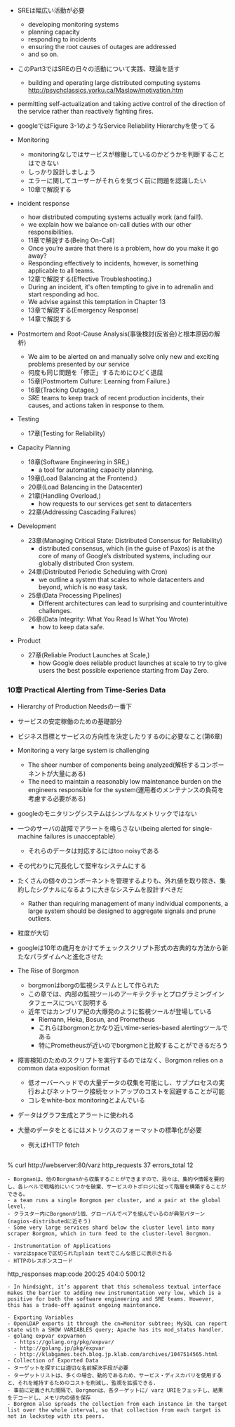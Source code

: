 - SREは幅広い活動が必要
  - developing monitoring systems
  - planning capacity
  - responding to incidents
  - ensuring the root causes of outages are addressed
  - and so on.
- このPart3ではSREの日々の活動について実践、理論を話す
  - building and operating large distributed computing systems
http://psychclassics.yorku.ca/Maslow/motivation.htm
- permitting self-actualization and taking active control of the direction of the service rather than reactively fighting fires.

- googleではFigure 3-1のようなService Reliability Hierarchyを使ってる
- Monitoring
  - monitoringなしではサービスが稼働しているのかどうかを判断することはできない
  - しっかり設計しましょう
  - エラーに関してユーザーがそれらを気づく前に問題を認識したい
  - 10章で解説する
- incident response
  - how distributed computing systems actually work (and fail!).
  - we explain how we balance on-call duties with our other responsibilities.
  - 11章で解説する(Being On-Call)
  - Once you’re aware that there is a problem, how do you make it go away?
  - Responding effectively to incidents, however, is something applicable to all teams.
  - 12章で解説する(Effective Troubleshooting.)
  - During an incident, it's often tempting to give in to adrenalin and start responding ad hoc.
  - We advise against this temptation in Chapter 13
  - 13章で解説する(Emergency Response)
  - 14章で解説する
- Postmortem and Root-Cause Analysis(事後検討(反省会)と根本原因の解析)
  - We aim to be alerted on and manually solve only new and exciting problems presented by our service
  - 何度も同じ問題を「修正」するためにひどく退屈
  - 15章(Postmortem Culture: Learning from Failure.)
  - 16章(Tracking Outages,)
  - SRE teams to keep track of recent production incidents, their causes, and actions taken in response to them.
- Testing
  - 17章(Testing for Reliability)
- Capacity Planning
  - 18章(Software Engineering in SRE,)
    - a tool for automating capacity planning.
  - 19章(Load Balancing at the Frontend.)
  - 20章(Load Balancing in the Datacenter)
  - 21章(Handling Overload,)
    - how requests to our services get sent to datacenters
  - 22章(Addressing Cascading Failures)
- Development
  - 23章(Managing Critical State: Distributed Consensus for Reliability)
    - distributed consensus, which (in the guise of Paxos) is at the core of many of Google’s distributed systems, including our globally distributed Cron system.
  - 24章(Distributed Periodic Scheduling with Cron)
    - we outline a system that scales to whole datacenters and beyond, which is no easy task.
  - 25章(Data Processing Pipelines)
    - Different architectures can lead to surprising and counterintuitive challenges.
  - 26章(Data Integrity: What You Read Is What You Wrote)
    - how to keep data safe.
- Product
  - 27章(Reliable Product Launches at Scale,)
    - how Google does reliable product launches at scale to try to give users the best possible experience starting from Day Zero.


### 10章 Practical Alerting from Time-Series Data
- Hierarchy of Production Needsの一番下
- サービスの安定稼働のための基礎部分
- ビジネス目標とサービスの方向性を決定したりするのに必要なこと(第6章)
- Monitoring a very large system is challenging
  - The sheer number of components being analyzed(解析するコンポーネントが大量にある)
  - The need to maintain a reasonably low maintenance burden on the engineers responsible for the system(運用者のメンテナンスの負荷を考慮する必要がある)
- googleのモニタリングシステムはシンプルなメトリックではない
- 一つのサーバの故障でアラートを鳴らさない(being alerted for single-machine failures is unacceptable)
  - それらのデータは対応するにはtoo noisyである
- その代わりに冗長化して堅牢なシステムにする
- たくさんの個々のコンポーネントを管理するよりも、外れ値を取り除き、集約したシグナルになるように大きなシステムを設計すべきだ
  - Rather than requiring management of many individual components, a large system should be designed to aggregate signals and prune outliers.
- 粒度が大切
- googleは10年の歳月をかけてチェックスクリプト形式の古典的な方法から新たなパラダイムへと進化させた

- The Rise of Borgmon
  - borgmonはborgの監視システムとして作られた
  - この章では、内部の監視ツールのアーキテクチャとプログラミングインタフェースについて説明する
  - 近年ではカンブリア紀の大爆発のように監視ツールが登場している
    - Riemann, Heka, Bosun, and Prometheus
	- これらはborgmonとかなり近いtime-series-based alertingツールである
	- 特にPrometheusが近いのでborgmonと比較することができるだろう
- 障害検知のためのスクリプトを実行するのではなく、Borgmon relies on a common data exposition format
  - 低オーバーヘッドでの大量データの収集を可能にし、サブプロセスの実行およびネットワーク接続セットアップのコストを回避することが可能
  - コレをwhite-box monitoringとよんでいる
- データはグラフ生成とアラートに使われる
- 大量のデータをとるにはメトリクスのフォーマットの標準化が必要
  - 例えばHTTP fetch
  ```
% curl http://webserver:80/varz
http_requests 37
errors_total 12
  ```
- Borgmanは、他のBorgmanから収集することができますので、我々は、集約や情報を要約し、各レベルで戦略的にいくつかを破棄、サービスのトポロジに従って階層を構築することができる。
  - a team runs a single Borgmon per cluster, and a pair at the global level.
  - クラスター内にBorgmonが1個、グローバルでペアを組んでいるのが典型パターン(nagios-distributedに近そう)
  - Some very large services shard below the cluster level into many scraper Borgmon, which in turn feed to the cluster-level Borgmon.

- Instrumentation of Applications
  - varzはspaceで区切られたplain textでこんな感じに表示される
  - HTTPのレスポンスコード
  ```
http_responses map:code 200:25 404:0 500:12
  ```
- In hindsight, it’s apparent that this schemaless textual interface makes the barrier to adding new instrumentation very low, which is a positive for both the software engineering and SRE teams. However, this has a trade-off against ongoing maintenance.

- Exporting Variables
  - OpenLDAP exports it through the cn=Monitor subtree; MySQL can report state with a SHOW VARIABLES query; Apache has its mod_status handler.
  - golang expvar expvarmon
    - https://golang.org/pkg/expvar/
    - http://golang.jp/pkg/expvar
    - http://klabgames.tech.blog.jp.klab.com/archives/1047514565.html
- Collection of Exported Data
  - ターゲットを探すには適切な名前解決手段が必要
  - ターゲットリストは、多くの場合、動的であるため、サービス・ディスカバリを使用すると、それを維持するためのコストを削減し、監視を拡張できる.
  - 事前に定義された間隔で、Borgmonは、各ターゲットに/ varz URIをフェッチし、結果をデコードし、メモリ内の値を保存
  - Borgmon also spreads the collection from each instance in the target list over the whole interval, so that collection from each target is not in lockstep with its peers.



